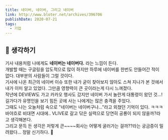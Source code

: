 ```yaml
---
title: 네이버, 네이버, 그리고 네이버 
link: http://www.bloter.net/archives/396706
publishDate: 2020-07-21 
tags: 
  - 기업
---
```


## 🤔 생각하기 
 
기사 내용처럼 나에게도 **네이버는 네이버다.** 라는 느낌이 든다.  
개발할 때는 구글링을 압도적으로 많이 하지만 하루에 네이버를 한번도 안들어간 적이 없다. 대부분의 사람들이 그럴 것이다.  
기사에 나온 최근의 네이버 이슈 또한 내가 굳이 찾아보지 않아도 스쳐 지나가 본 것에서 내가 이미 알고 있었다. 그만큼 영향력이 큰 곳이라는게 다시 느껴졌다.  
작년에 DEVIEW도 가고 카카오 행사도 갔지만 네이버 가서 놀란게 대통령이 왔던 것...! 길가다가 유명인을 보기 힘든 곳에 사는 나에게는 많은 충격을 주었다.  
그때도 나는 오늘처럼 속으로 "네이버는 네이버구나..."라고 외쳤던 기억이 있다. ㅋㅋㅋ  
바야흐로 비대면 시대에.. VLIVE로 갈고 닦은 실력으로 당연히 공룡이 되지 않을까?라고 생각해본다.    
그리고 문득 든 생각은 저렇게 큰~~~~회사는 어떻게 굴러가는 걸까??라는 궁금증이 밀려왔다... 정말 신기하다. 🤔